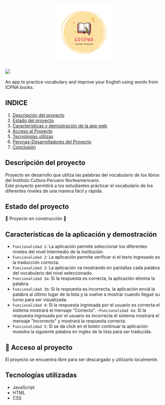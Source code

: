 
<h1 align="center"> <img src="LOGOS.png" width=180px height=180px>
</h1>
 <p align="left">
   <img src="https://img.shields.io/badge/STATUS-EN%20DESAROLLO-green??style=for-the-badge&logo=appveyor">
</p>
<p>An app to practice vocabulary and improve your English using words from ICPNA books.</p>

## INDICE

1. [Descripción del proyecto](#id1)<br>
2. [Estado del proyecto](#id2)<br>
3. [Características y demostración de la app web](#id3)<br>
4. [Acceso al Proyecto](#id4)<br>
5. [Tecnologías utilizas](#id5)<br>
6. [Peronas-Desarrolladores del Proyecto]("#id6)<br>
7. [Conclusión](#id7)

## Descripción del proyecto<a name="id1"></a>
Proyecto en desarrollo que utiliza las palabras del vocabulario de los libros del Instituto Cultura Peruano Norteamericano. <br>
Este proyecto permitirá a los estudiantes prácticar el vocabulario de los diferentes niveles de una manera fácil y rápida.

## Estado del proyecto<a name="id2"></a>
:construction: Proyecto en construcción :construction:

## Características de la aplicación y demostración<a name="id3"></a>
- `Funcionalidad 1`: La aplicación permite seleccionar los diferentes niveles del nivel Intermedio de la institución.
- `Funcionalidad 2`: La aplicación permite verificar si el texto ingresado es la traducción correcta.
- `Funcionalidad 3`: La aplicación va mostrando en pantallas cada palabra del vocabulario del nivel seleccionado.
- `Funcionalidad 3a`: Si la respuesta es correcta, la aplicación elimina la palabra.
- `Funcionalidad 3b`: Si la respuesta es incorrecta, la aplicación enviá la palabra al último lugar de la lista y la vuelve a mostrar cuando llegué su turno para ser visualizada.
- `Funcionalidad 4`: Si la respuesta ingresada por el usuario es correcta el sistema mostrará el mensaje "Correcto".
-`Funcionalidad 4a`: Si la respuesta ingresada por el usuario es incorrecta el sistema mostrará el mensaje "Incorrecto" y mostrará la respuesta correcta.
- `Funcionalidad 5`: Si se da click en el botón continuar la aplicación muestra la siguiente palabra en ingles de la lista para ser traducida.

## 📁 Acceso al proyecto <a name="id4"></a>
El proyecto se encuentra libre para ser descargado y utilizarlo localmente.

## Tecnologías utilizadas
<ul>
<li>JavaScript</li>
<li>HTML</li>
<li>CSS</li>
</ul>